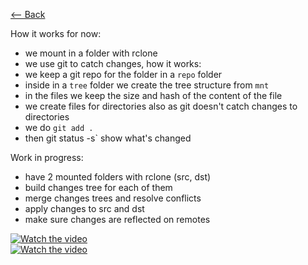 [⟵ Back](https://github.com/radumarias/syncoxiders/blob/main/README.md#poc)

How it works for now:
- we mount in a folder with rclone
- we use git to catch changes, how it works:
- we keep a git repo for the folder in a `repo` folder
- inside in a `tree` folder we create the tree structure from `mnt`
- in the files we keep the size and hash of the content of the file
- we create files for directories also as git doesn't catch changes to directories
- we do `git add .`
- then git status -s` show what's changed

Work in progress:
- have 2 mounted folders with rclone (src, dst)
- build changes tree for each of them
- merge changes trees and resolve conflicts
- apply changes to src and dst
- make sure changes are reflected on remotes

[![Watch the video](https://img.youtube.com/vi/Z45mxYbojoc/0.jpg)](https://youtu.be/Z45mxYbojoc)  
[![Watch the video](https://img.youtube.com/vi/Gdo7Igrg9QE/0.jpg)](https://youtu.be/Gdo7Igrg9QE)
